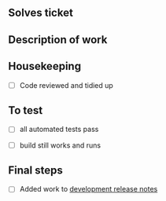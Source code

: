 Solves ticket
-------------

Description of work
-------------------

Housekeeping
------------
- [ ] Code reviewed and tidied up

To test
-------
- [ ] all automated tests pass
- [ ] build still works and runs


Final steps
-----------
- [ ] Added work to [development release notes](https://github.com/DiamondLightSource/PuckBarcodeReader/blob/master/docs/release-notes/release-notes-dev.md)
